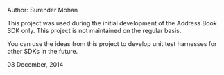 Author: Surender Mohan

This project was used during the initial development of the Address Book SDK only. This project is not maintained on the regular basis.

You can use the ideas from this project to develop unit test harnesses for other SDKs in the future.

03 December, 2014
